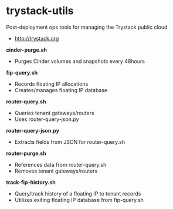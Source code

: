 
trystack-utils
==============

Post-deployment ops tools for managing the Trystack public cloud
   - http://trystack.org

**cinder-purge.sh**
   - Purges Cinder volumes and snapshots every 48hours
 
**fip-query.sh**
   - Records floating IP allocations
   - Creates/manages floating IP database

**router-query.sh**
   - Queries tenant gateways/routers
   - Uses router-query-json.py

**router-query-json.py**
   - Extracts fields from JSON for router-query.sh

**router-purge.sh**
   - References data from router-query.sh
   - Removes tenant gateways/routers

**track-fip-history.sh**
   - Query/track history of a floating IP to tenant records
   - Utilizes exiting floating IP database from fip-query.sh
